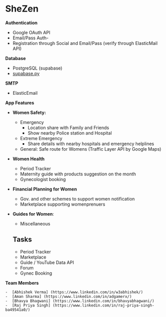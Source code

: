 # SheZen


**Authentication**

- Google OAuth API
- Email/Pass Auth-
- Registration through Social and Email/Pass (verify through ElasticMail API)

**Database**

- PostgreSQL (supabase)
- [supabase.py](http://supabase.py/)

**SMTP**

- ElasticEmail

**App Features**

- **Women Safety:**
    - Emergency
        - Location share with Family and Friends
        - Show nearby Police station and Hospital
    - Extreme Emergency
        - Share details with nearby hospitals and emergency helplines
    - General: Safe route for Womens (Traffic Layer API by Google Maps)
- **Women Health**
    - Period Tracker
    - Maternity guide with products suggestion on the month
    - Gynecologist booking
- **Financial Planning for Women**
    - Gov. and other schemes to support women notification
    - Marketplace supporting womenprenuers
- **Guides for Women**:
    - Miscellaneous
    
    ## Tasks
    
    -  Period Tracker
    -  Marketplace
    -  Guide / YouTube Data API
    -  Forum
    -  Gynec Booking  

**Team Members**

    -  [Abhishek Verma] (https://www.linkedin.com/in/w3abhishek/)
    -  [Aman Sharma] (https://www.linkedin.com/in/adgamerx/)
    -  [Bhavya Bhagwani] (https://www.linkedin.com/in/bhavyabhagwani/)
    -  [Raj Priya Singh] (https://www.linkedin.com/in/raj-priya-singh-ba49541a0/)